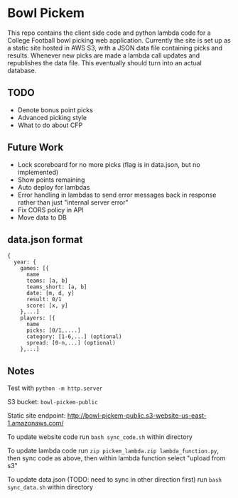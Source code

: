 # Bowl Pickem
This repo contains the client side code and python lambda code for a College Football bowl picking web application. Currently the site is set up as a static site hosted in AWS S3, with a JSON data file containing picks and results. Whenever new picks are made a lambda call updates and republishes the data file. This eventually should turn into an actual database. 

## TODO
- Denote bonus point picks
- Advanced picking style
- What to do about CFP

## Future Work
- Lock scoreboard for no more picks (flag is in data.json, but no implemented)
- Show points remaining
- Auto deploy for lambdas
- Error handling in lambdas to send error messages back in response rather than just "internal server error"
- Fix CORS policy in API
- Move data to DB

## data.json format
```
{
  year: {
    games: [{
      name
      teams: [a, b]
      teams_short: [a, b]
      date: [m, d, y]
      result: 0/1
      score: [x, y]
    },...]
    players: [{
      name
      picks: [0/1,....]
      category: [1-6,...] (optional)
      spread: [0-n,...] (optional)
    },...]

```


## Notes
Test with `python -m http.server`

S3 bucket: `bowl-pickem-public`

Static site endpoint: http://bowl-pickem-public.s3-website-us-east-1.amazonaws.com/

To update website code run `bash sync_code.sh` within directory

To update lambda code run `zip pickem_lambda.zip lambda_function.py`, then sync code as above, then within lambda function select "upload from s3" 

To update data.json (TODO: need to sync in other direction first) run `bash sync_data.sh` within directory

